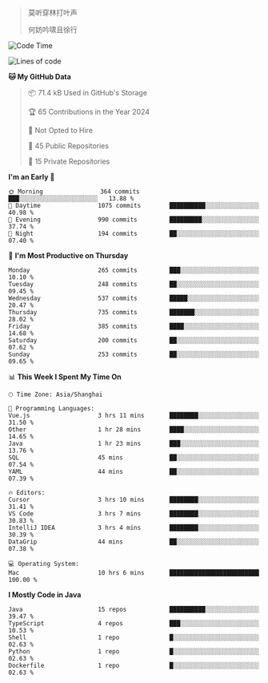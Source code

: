 > 莫听穿林打叶声
> 
> 何妨吟啸且徐行

<!-- ![Github Stats](https://github-readme-stats.vercel.app/api?username=catch6&count_private=true&show_icons=true&theme=gruvbox) -->

<!-- ![Top Langs](https://github-readme-stats.vercel.app/api/top-langs/?username=catch6&layout=compact) -->

<!--START_SECTION:waka-->
![Code Time](http://img.shields.io/badge/Code%20Time-1%2C550%20hrs%2057%20mins-blue)

![Lines of code](https://img.shields.io/badge/From%20Hello%20World%20I%27ve%20Written-9.4%20million%20lines%20of%20code-blue)

**🐱 My GitHub Data** 

> 📦 71.4 kB Used in GitHub's Storage 
 > 
> 🏆 65 Contributions in the Year 2024
 > 
> 🚫 Not Opted to Hire
 > 
> 📜 45 Public Repositories 
 > 
> 🔑 15 Private Repositories 
 > 
**I'm an Early 🐤** 

```text
🌞 Morning                364 commits         ███░░░░░░░░░░░░░░░░░░░░░░   13.88 % 
🌆 Daytime                1075 commits        ██████████░░░░░░░░░░░░░░░   40.98 % 
🌃 Evening                990 commits         █████████░░░░░░░░░░░░░░░░   37.74 % 
🌙 Night                  194 commits         ██░░░░░░░░░░░░░░░░░░░░░░░   07.40 % 
```
📅 **I'm Most Productive on Thursday** 

```text
Monday                   265 commits         ███░░░░░░░░░░░░░░░░░░░░░░   10.10 % 
Tuesday                  248 commits         ██░░░░░░░░░░░░░░░░░░░░░░░   09.45 % 
Wednesday                537 commits         █████░░░░░░░░░░░░░░░░░░░░   20.47 % 
Thursday                 735 commits         ███████░░░░░░░░░░░░░░░░░░   28.02 % 
Friday                   385 commits         ████░░░░░░░░░░░░░░░░░░░░░   14.68 % 
Saturday                 200 commits         ██░░░░░░░░░░░░░░░░░░░░░░░   07.62 % 
Sunday                   253 commits         ██░░░░░░░░░░░░░░░░░░░░░░░   09.65 % 
```


📊 **This Week I Spent My Time On** 

```text
🕑︎ Time Zone: Asia/Shanghai

💬 Programming Languages: 
Vue.js                   3 hrs 11 mins       ████████░░░░░░░░░░░░░░░░░   31.50 % 
Other                    1 hr 28 mins        ████░░░░░░░░░░░░░░░░░░░░░   14.65 % 
Java                     1 hr 23 mins        ███░░░░░░░░░░░░░░░░░░░░░░   13.76 % 
SQL                      45 mins             ██░░░░░░░░░░░░░░░░░░░░░░░   07.54 % 
YAML                     44 mins             ██░░░░░░░░░░░░░░░░░░░░░░░   07.39 % 

🔥 Editors: 
Cursor                   3 hrs 10 mins       ████████░░░░░░░░░░░░░░░░░   31.41 % 
VS Code                  3 hrs 7 mins        ████████░░░░░░░░░░░░░░░░░   30.83 % 
IntelliJ IDEA            3 hrs 4 mins        ████████░░░░░░░░░░░░░░░░░   30.39 % 
DataGrip                 44 mins             ██░░░░░░░░░░░░░░░░░░░░░░░   07.38 % 

💻 Operating System: 
Mac                      10 hrs 6 mins       █████████████████████████   100.00 % 
```

**I Mostly Code in Java** 

```text
Java                     15 repos            ██████████░░░░░░░░░░░░░░░   39.47 % 
TypeScript               4 repos             ███░░░░░░░░░░░░░░░░░░░░░░   10.53 % 
Shell                    1 repo              █░░░░░░░░░░░░░░░░░░░░░░░░   02.63 % 
Python                   1 repo              █░░░░░░░░░░░░░░░░░░░░░░░░   02.63 % 
Dockerfile               1 repo              █░░░░░░░░░░░░░░░░░░░░░░░░   02.63 % 
```




<!--END_SECTION:waka-->

